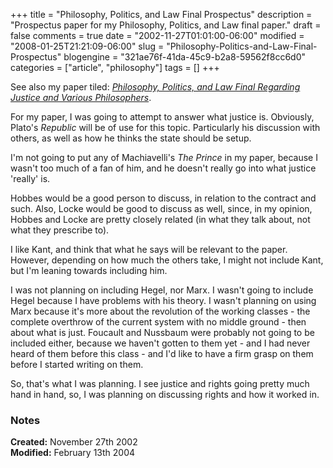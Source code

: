 +++
title = "Philosophy, Politics, and Law Final Prospectus"
description = "Prospectus paper for my Philosophy, Politics, and Law final paper."
draft = false
comments = true
date = "2002-11-27T01:01:00-06:00"
modified = "2008-01-25T21:21:09-06:00"
slug = "Philosophy-Politics-and-Law-Final-Prospectus"
blogengine = "321ae76f-41da-45c9-b2a8-59562f8cc6d0"
categories = ["article", "philosophy"]
tags = []
+++

<div class="note">
<p>
See also my paper tiled: <a href="/words/post/Philosophy-Politics-and-Law-Final-Regarding-Justice-and-Various-Philosophers.aspx"><em>Philosophy, Politics, and Law Final Regarding Justice and Various Philosophers</em></a>.
</p>
</div>
<p>
For my paper, I was going to attempt to answer what justice is. Obviously, Plato&#39;s <em>Republic</em> will be of use for this topic. Particularly his discussion with others, as well as how he thinks the state should be setup.
</p>
<p>
I&#39;m not going to put any of Machiavelli&#39;s <em>The Prince</em> in my paper, because I wasn&#39;t too much of a fan of him, and he doesn&#39;t really go into what justice &#39;really&#39; is.
</p>
<p>
Hobbes would be a good person to discuss, in relation to the contract and such. Also, Locke would be good to discuss as well, since, in my opinion, Hobbes and Locke are pretty closely related (in what they talk about, not what they prescribe to).
</p>
<p>
I like Kant, and think that what he says will be relevant to the paper. However, depending on how much the others take, I might not include Kant, but I&#39;m leaning towards including him.
</p>
<p>
I was not planning on including Hegel, nor Marx. I wasn&#39;t going to include Hegel because I have problems with his theory. I wasn&#39;t planning on using Marx because it&#39;s more about the revolution of the working classes - the complete overthrow of the current system with no middle ground - then about what is just. Foucault and Nussbaum were probably not going to be included either, because we haven&#39;t gotten to them yet - and I had never heard of them before this class - and I&#39;d like to have a firm grasp on them before I started writing on them.
</p>
<p>
So, that&#39;s what I was planning. I see justice and rights going pretty much hand in hand, so, I was planning on discussing rights and how it worked in.
</p>
<h3>Notes</h3>
<p>
<strong>Created:</strong> November 27th 2002<br />
<strong>Modified:</strong> February 13th 2004
</p>

